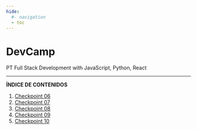 ```yaml
---
hide:
  #- navigation
  - toc
---
```


<h1 class="title-index">DevCamp</h1>

<p class="description-index">PT Full Stack Development with JavaScript, Python, React</p>
<hr>

**ÍNDICE DE CONTENIDOS**

  1. [Checkpoint 06](checkpoint-06)
  2. [Checkpoint 07](checkpoint-07)
  3. [Checkpoint 08](checkpoint-08)
  4. [Checkpoint 09](checkpoint-09)
  5. [Checkpoint 10](checkpoint-10)

<br>
<br>
